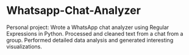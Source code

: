 # Whatsapp-Chat-Analyzer
Personal project: Wrote a WhatsApp chat analyzer using Regular Expressions in Python. Processed and cleaned text from a chat from a group. Performed detailed data analysis and generated interesting visualizations.
